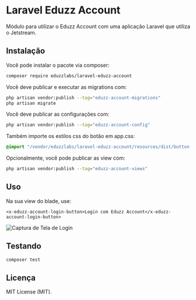# Laravel Eduzz Account
Módulo para utilizar o Eduzz Account com uma aplicação Laravel que utiliza o Jetstream.

## Instalação

Você pode instalar o pacote via composer:

```bash
composer require eduzzlabs/laravel-eduzz-account
```

Você deve publicar e executar as migrations com:

```bash
php artisan vendor:publish --tag="eduzz-account-migrations"
php artisan migrate
```

Você deve publicar as configurações com:

```bash
php artisan vendor:publish --tag="eduzz-account-config"
```

Também importe os estilos css do botão em app.css:

```css
@import "/vendor/eduzzlabs/laravel-eduzz-account/resources/dist/button.css";
```

Opcionalmente, você pode publicar as view com:

```bash
php artisan vendor:publish --tag="eduzz-account-views"
```

## Uso
Na sua view do blade, use:

```blade
<x-eduzz-account-login-button>Login com Eduzz Account</x-eduzz-account-login-button>
```

![Captura de Tela de Login](https://i.imgur.com/ktLd6rk.jpeg)

## Testando

```bash
composer test
```
## Licença

MIT License (MIT).
